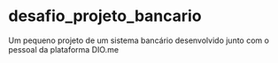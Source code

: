 # desafio_projeto_bancario
Um pequeno projeto de um sistema bancário desenvolvido junto com o pessoal da plataforma DIO.me

